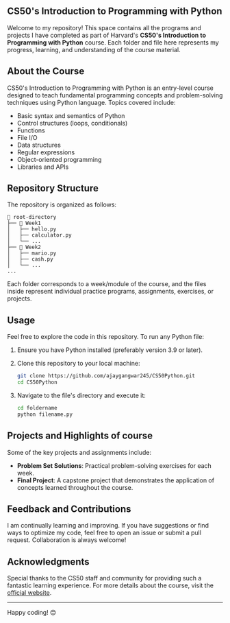 ## CS50's Introduction to Programming with Python

Welcome to my repository! This space contains all the programs and projects I have completed as part of Harvard's **CS50's Introduction to Programming with Python** course. Each folder and file here represents my progress, learning, and understanding of the course material.

## About the Course
CS50's Introduction to Programming with Python is an entry-level course designed to teach fundamental programming concepts and problem-solving techniques using Python language. Topics covered include:

- Basic syntax and semantics of Python
- Control structures (loops, conditionals)
- Functions
- File I/O
- Data structures
- Regular expressions
- Object-oriented programming
- Libraries and APIs

## Repository Structure
The repository is organized as follows:

```
📂 root-directory
├── 📁 Week1
│   ├── hello.py
│   ├── calculator.py
│   └── ...
├── 📁 Week2
│   ├── mario.py
│   ├── cash.py
│   └── ...
...
```

Each folder corresponds to a week/module of the course, and the files inside represent individual practice programs, assignments, exercises, or projects.

## Usage
Feel free to explore the code in this repository. To run any Python file:

1. Ensure you have Python installed (preferably version 3.9 or later).
2. Clone this repository to your local machine:

   ```bash
   git clone https://github.com/ajaygangwar245/CS50Python.git
   cd CS50Python
   ```

3. Navigate to the file's directory and execute it:

   ```bash
   cd foldername
   python filename.py
   ```

## Projects and Highlights of course
Some of the key projects and assignments include:

- **Problem Set Solutions**: Practical problem-solving exercises for each week.
- **Final Project**: A capstone project that demonstrates the application of concepts learned throughout the course.

## Feedback and Contributions
I am continually learning and improving. If you have suggestions or find ways to optimize my code, feel free to open an issue or submit a pull request. Collaboration is always welcome!

## Acknowledgments
Special thanks to the CS50 staff and community for providing such a fantastic learning experience. For more details about the course, visit the [official website](https://cs50.harvard.edu/python/).

---

Happy coding! 😊

